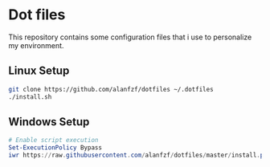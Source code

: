 # Dot files
This repository contains some configuration files that i use to personalize my environment.

## Linux Setup

```bash
git clone https://github.com/alanfzf/dotfiles ~/.dotfiles
./install.sh
```

## Windows Setup
<!-- 
```bash
& ([scriptblock]::Create((New-Object System.Net.WebClient).DownloadString(''))) 'parameter'
``` 
-->

```powershell
# Enable script execution
Set-ExecutionPolicy Bypass
iwr https://raw.githubusercontent.com/alanfzf/dotfiles/master/install.ps1 | iex
```
